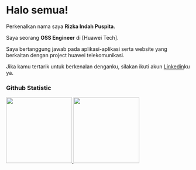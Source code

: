 # Halo semua! 

Perkenalkan nama saya **Rizka Indah Puspita**.<br>

Saya seorang **OSS Engineer** di [Huawei Tech].<br>

Saya bertanggung jawab pada aplikasi-aplikasi serta website yang berkaitan dengan project huawei telekomunikasi.<br>

Jika kamu tertarik untuk berkenalan denganku, silakan ikuti akun [Linkedin](https://github.com/rizkaindahp/)ku ya.

### Github Statistic
<p align="left">
<a href="https://github.com/penuliscode">
  <img height="180em" src="https://github-readme-stats-eight-theta.vercel.app/api?username=rizkaindahp&show_icons=true&theme=algolia&include_all_commits=true&count_private=true"/>
  <img height="180em" src="https://github-readme-stats-eight-theta.vercel.app/api/top-langs/?username=rizkaindahp&layout=compact&layout=compact&theme=algolia"/>
</a>
</p>

